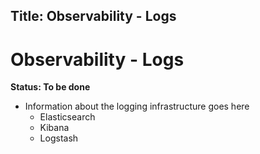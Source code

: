 Title: Observability - Logs
---

# Observability - Logs

**Status: To be done**

* Information about the logging infrastructure goes here
  * Elasticsearch
  * Kibana
  * Logstash